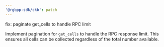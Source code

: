```yaml
---
'@rgbpp-sdk/ckb': patch
---
```


fix: paginate get_cells to handle RPC limit

Implement pagination for `get_cells` to handle the RPC response limit. This ensures all cells can be collected regardless of the total number available.